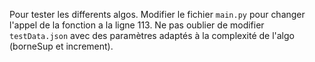 Pour tester les differents algos. Modifier le fichier `main.py` pour changer l'appel de la fonction a la ligne 113.
Ne pas oublier de modifier `testData.json` avec des paramètres adaptés à la complexité de l'algo (borneSup et increment).
